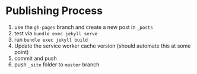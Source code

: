 # Publishing Process

1. use the `gh-pages` branch and create a new post in `_posts`
2. test via `bundle exec jekyll serve`
4. run `bundle exec jekyll build`
4. Update the service worker cache version (should automate this at some point)
3. commit and push
4. push `_site` folder to `master` branch